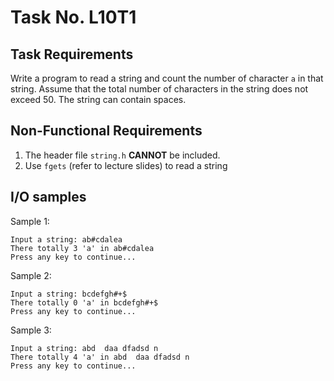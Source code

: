 # Task No. L10T1

## Task Requirements
Write a program to read a string and count the number of character `a` in that string. Assume that the total number of characters in the string does not exceed 50. The string can contain spaces.

## Non-Functional Requirements

1.	The header file `string.h` **CANNOT** be included.
2.	Use `fgets` (refer to lecture slides) to read a string

## I/O samples

Sample 1:
```
Input a string: ab#cdalea
There totally 3 'a' in ab#cdalea
Press any key to continue...
```

Sample 2:
```
Input a string: bcdefgh#+$
There totally 0 'a' in bcdefgh#+$
Press any key to continue...
```

Sample 3:
```
Input a string: abd  daa dfadsd n
There totally 4 'a' in abd  daa dfadsd n
Press any key to continue...
```
